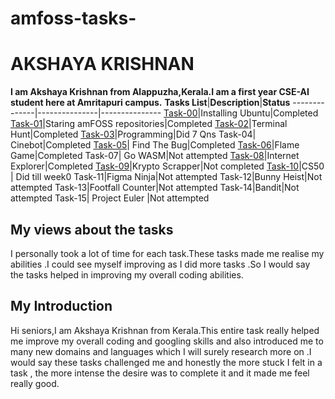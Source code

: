 # amfoss-tasks-
# AKSHAYA KRISHNAN
**I am Akshaya Krishnan from Alappuzha,Kerala.I am a first year CSE-AI student here at Amritapuri campus.**
**Tasks List**|**Description**|**Status**
--------------|---------------|---------------
[Task-00](https://github.com/akshaya9999/amfoss-tasks2/tree/main/Task-00)|Installing Ubuntu|Completed
[Task-01](https://github.com/akshaya9999/amfoss-tasks2/tree/main/Task-01)|Staring amFOSS repositories|Completed
[Task-02](https://github.com/akshaya9999/amfoss-tasks2/tree/main/Task-02)|Terminal Hunt|Completed
[Task-03](https://github.com/akshaya9999/amfoss-tasks2/tree/main/Task-03)|Programming|Did 7 Qns
Task-04| Cinebot|Completed
[Task-05](https://github.com/akshaya9999/amfoss-tasks2/tree/main/Task-05)| Find The Bug|Completed
[Task-06](https://github.com/akshaya9999/amfoss-tasks2/tree/main/Task-06)|Flame Game|Completed
Task-07| Go WASM|Not attempted
[Task-08](https://github.com/akshaya9999/amfoss-tasks2/tree/main/Task-08)|Internet Explorer|Completed
[Task-09](https://github.com/akshaya9999/amfoss-tasks2/tree/main/Task-09)|Krypto Scrapper|Not completed
[Task-10](https://github.com/akshaya9999/amfoss-tasks2/tree/main/Task-10)|CS50 | Did till week0
Task-11|Figma Ninja|Not attempted
Task-12|Bunny Heist|Not attempted
Task-13|Footfall Counter|Not attempted
Task-14|Bandit|Not attempted
Task-15| Project Euler |Not attempted
## My views about the tasks
I personally took a lot of time for each task.These tasks made me realise my abilities .I could see myself improving as I did more tasks .So I would say the tasks helped in improving my overall coding abilities.
## My Introduction
Hi seniors,I am Akshaya Krishnan from Kerala.This entire task really helped me improve my overall coding and googling skills and also introduced me to many new domains and languages which I will surely research more on .I would say these tasks challenged me and honestly the more stuck I felt in a task , the more intense the desire was to complete it and it made me feel really good.
